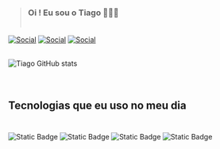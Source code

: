 >### Oi ! Eu sou o Tiago 🧑🏾‍💻<br><br>




[![Social](https://img.shields.io/badge/LinkedIn-0077B5?style=for-the-badge&logo=linkedin&logoColor=white)](https://www.linkedin.com/in/tiago-ferreira-silva-/)
[![Social](https://img.shields.io/badge/-Hackerrank-2EC866?style=for-the-badge&logo=HackerRank&logoColor=white)](https://tryhackme.com/signup?referrer=6369205595ef830048ef38d0)
[![Social](https://img.shields.io/badge/HackerEarth-%232C3454.svg?&style=for-the-badge&logo=HackerEarth&logoColor=Blue(https://tryhackme.com/signup?referrer=6369205595ef830048ef38d0)
)](https://app.hackthebox.com/rankings)<br><br>


![Tiago GitHub stats](https://github-readme-stats.vercel.app/api?username=Tiago-Ferreira-Silva&show_icons=true&theme=chartreuse-dark&show)<br><br><br>


## Tecnologias que eu uso no meu dia <br><br>

![Static Badge](https://img.shields.io/badge/Qualys-orange?style=for-the-badge)
![Static Badge](https://img.shields.io/badge/Iris-lightblue?style=for-the-badge)
![Static Badge](https://img.shields.io/badge/Nessus-blue?style=for-the-badge)
![Static Badge](https://img.shields.io/badge/Tenablo-darkblue?style=for-the-badge)
